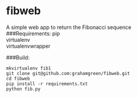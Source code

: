 # fibweb
A simple web app to return the Fibonacci sequence  
###Requirements:
pip  
virtualenv  
virtualenvwrapper  


###Build:  

```
mkvirtualenv fib1
git clone git@github.com:grahamgreen/fibweb.git  
cd fibweb
pip install -r requirements.txt
python fib.py
```
